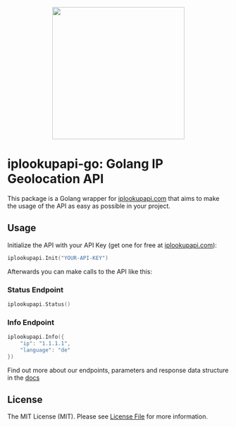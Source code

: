 <p align="center">
<img src="https://app.iplookupapi.com/img/logo/iplookupapi.png" width="300"/>
</p>

# iplookupapi-go: Golang IP Geolocation API

This package is a Golang wrapper for [iplookupapi.com](https://iplookupapi.com) that aims to make the usage of the API as easy as possible in your project.

## Usage

Initialize the API with your API Key (get one for free at [iplookupapi.com](https://app.iplookupapi.com/register)):

```go
iplookupapi.Init("YOUR-API-KEY")
```

Afterwards you can make calls to the API like this:

### Status Endpoint

```go
iplookupapi.Status()
```

### Info Endpoint

```go
iplookupapi.Info({
    "ip": "1.1.1.1",
    "language": "de"
})
```


Find out more about our endpoints, parameters and response data structure in the [docs](https://iplookupapi.com/docs)

## License

The MIT License (MIT). Please see [License File](LICENSE.md) for more information.

[docs]: https://iplookupapi.com/docs
[iplookupapi.com]: https://iplookupapi.com

